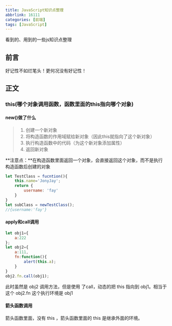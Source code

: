 ```yaml
---
title: JavaScript知识点整理
abbrlink: 16111
categories: [前端]
tags: [JavaScript]
---
```


看到的、用到的一些js知识点整理
<!-- more -->
## 前言
好记性不如烂笔头！更何况没有好记性！
## 正文
### this(哪个对象调用函数，函数里面的this指向哪个对象)

#### new()做了什么
> 1. 创建一个新对象
> 2. 将构造函数的作用域赋给新对象（因此this就指向了这个新对象）
> 3. 执行构造函数中的代码（为这个新对象添加属性）
> 4. 返回新对象

**注意点：**在构造函数里面返回一个对象，会直接返回这个对象，而不是执行构造函数后创建的对象
```javascript
let TestClass = fucntion(){
    this.name='JonyJay';
    return {
        username: 'fay'
    }
}
let subClass = newTestClass();
//{username:'fay'}
```

#### apply和call调用
```javascript
let obj1={
    a:222
};
let obj2={
    a:111,
    fn:function(){
        alert(this.a);
    }
}
obj2.fn.call(obj1);
```
此时虽然是 obj2 调用方法，但是使用 了call，动态的把 this 指向到 obj1。相当于这个 obj2.fn 这个执行环境是 obj1
#### 箭头函数调用
箭头函数里面，没有 this ，箭头函数里面的 this 是继承外面的环境。

